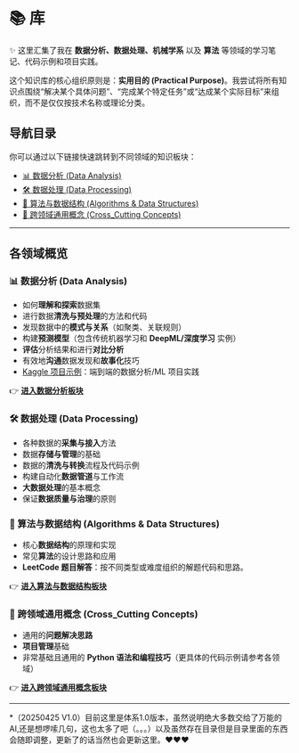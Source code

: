 # 📚 库


✨ 这里汇集了我在 **数据分析、数据处理、机械学系** 以及 **算法** 等领域的学习笔记、代码示例和项目实践。

这个知识库的核心组织原则是：**实用目的 (Practical Purpose)**。我尝试将所有知识点围绕“解决某个具体问题”、“完成某个特定任务”或“达成某个实际目标”来组织，而不是仅仅按技术名称或理论分类。
## 导航目录

你可以通过以下链接快速跳转到不同领域的知识板块：

-   [📊 数据分析 (Data Analysis)](#-数据分析-data-analysis)
-   [🛠️ 数据处理 (Data Processing)](#️-数据处理-data-processing)
-   [🧠 算法与数据结构 (Algorithms & Data Structures)](#-算法与数据结构-algorithms--data-structures)
-   [🔗 跨领域通用概念 (Cross_Cutting Concepts)](#-跨领域通用概念-cross_cutting-concepts)
----

## 各领域概览

### 📊 数据分析 (Data Analysis)
-   如何**理解和探索**数据集
-   进行数据**清洗与预处理**的方法和代码
-   发现数据中的**模式与关系**（如聚类、关联规则）
-   构建**预测模型**（包含传统机器学习和 **DeepML/深度学习** 实例）
-   **评估**分析结果和进行**对比分析**
-   有效地**沟通**数据发现和**故事化**技巧
-   [Kaggle 项目示例](<Data_Processing/Kaggle_Projects/README.md>)：端到端的数据分析/ML 项目实践

👉 **[进入数据分析板块](<Data_Analysis/README.md>)**

### 🛠️ 数据处理 (Data Processing)
-   各种数据的**采集与接入**方法
-   数据**存储与管理**的基础
-   数据的**清洗与转换**流程及代码示例
-   构建自动化**数据管道**与工作流
-   **大数据处理**的基本概念
-   保证**数据质量与治理**的原则

### 🧠 算法与数据结构 (Algorithms & Data Structures)
-   核心**数据结构**的原理和实现
-   常见**算法**的设计思路和应用
-   **LeetCode 题目解答**：按不同类型或难度组织的解题代码和思路。

👉 **[进入算法与数据结构板块](<Algorithms/README.md>)**

### 🔗 跨领域通用概念 (Cross_Cutting Concepts)
-   通用的**问题解决思路**
-   **项目管理**基础
-   非常基础且通用的 **Python 语法和编程技巧**（更具体的代码示例请参考各领域）

👉 **[进入跨领域通用概念板块](<Cross-Cutting-Concepts/README.md>)**

---

*（20250425 V1.0）目前这里是体系1.0版本，虽然说明绝大多数交给了万能的AI,还是想啰嗦几句，这也太多了吧（。。。）以及虽然存在目录但是目录里面的东西会随即调整，更新了的话当然也会更新这里。❤️❤️❤️
